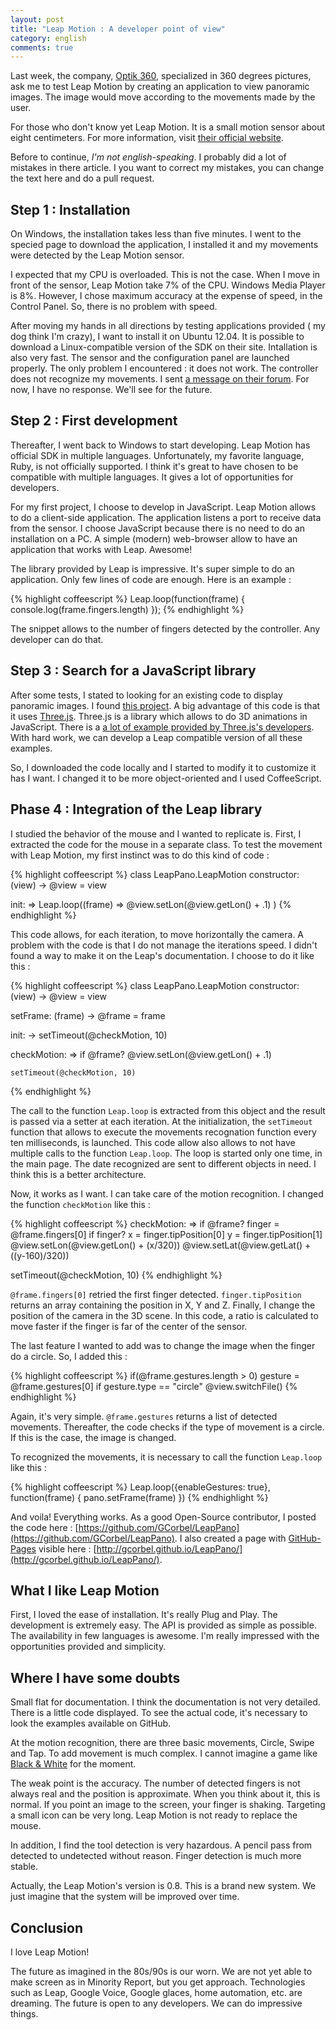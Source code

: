 ```yaml
---
layout: post
title: "Leap Motion : A developer point of view"
category: english
comments: true
---
```


Last week, the company, [Optik 360](http://www.optik360.com/), specialized in 360 degrees pictures, ask me to test Leap Motion by creating an application to view panoramic images. The image would move according to the movements made by the user.

For those who don't know yet Leap Motion. It is a small motion sensor about eight centimeters. For more information, visit [their official website](https://www.leapmotion.com/).

Before to continue, *I'm not english-speaking*. I probably did a lot of mistakes in there article.  I you want to correct my mistakes, you can change the text here and do a pull request.

Step 1 : Installation
---------------------

On Windows, the installation takes less than five minutes. I went to the specied page to download the application, I installed it and my movements were detected by the Leap Motion sensor.

I expected that my CPU is overloaded. This is not the case. When I move in front of the sensor, Leap Motion take 7% of the CPU. Windows Media Player is 8%. However, I chose maximum accuracy at the expense of speed, in the Control Panel. So, there is no problem with speed.

After moving my hands in all directions by testing applications provided ( my dog think I'm crazy), I want to install it on Ubuntu 12.04. It is possible to download a Linux-compatible version of the SDK on their site. Intallation is also very fast. The sensor and the configuration panel are launched properly. The only problem I encountered : it does not work. The controller does not recognize my movements. I sent [a message on their forum](https://developer.leapmotion.com/forums/forums/10/topics/1811). For now, I have no response. We'll see for the future.

Step 2 : First development
-------------------------------

Thereafter, I went back to Windows to start developing. Leap Motion has official SDK in multiple languages. Unfortunately, my favorite language, Ruby, is not officially supported. I think it's great to have chosen to be compatible with multiple languages. It gives a lot of opportunities for developers.

For my first project, I choose to develop in JavaScript. Leap Motion allows to do a client-side application. The application listens a port to receive data from the sensor. I choose JavaScript because there is no need to do an installation on a PC. A simple (modern) web-browser allow to have an application that works with Leap. Awesome!

The library provided by Leap is impressive. It's super simple to do an application. Only few lines of code are enough. Here is an example :

{% highlight coffeescript %}
Leap.loop(function(frame) {
  console.log(frame.fingers.length)
});
{% endhighlight %}

The snippet allows to the number of fingers detected by the controller. Any developer can do that.

Step 3 : Search for a JavaScript library
-------------------------------------------------

After some tests, I stated to looking for an existing code to display panoramic images. I found [this project](http://mrdoob.github.io/three.js/examples/webgl_panorama_equirectangular.html). A big advantage of this code is that it uses [Three.js](http://threejs.org/). Three.js is a library which allows to do 3D animations in JavaScript. There is a [a lot of example provided by Three.js's developers](http://mrdoob.github.io/three.js/). With hard work, we can develop a Leap compatible version of all these examples.

So, I downloaded the code locally and I started to modify it to customize it has I want. I changed it to be more object-oriented and I used CoffeeScript.


Phase 4 : Integration of the Leap library
-----------------------------------------------

I studied the behavior of the mouse and I wanted to replicate is. First, I extracted the code for the mouse in a separate class. To test the movement with Leap Motion, my first instinct was to do this kind of code :

{% highlight coffeescript %}
class LeapPano.LeapMotion
  constructor: (view) ->
    @view = view

  init: =>
    Leap.loop((frame) =>
      @view.setLon(@view.getLon() + .1)
    )
{% endhighlight %}

This code allows, for each iteration, to move horizontally the camera. A problem with the code is that I do not manage the iterations speed. I didn't found a way to make it on the Leap's documentation. I choose to do it like this :

{% highlight coffeescript %}
class LeapPano.LeapMotion
  constructor: (view) ->
    @view = view
    
  setFrame: (frame) ->
    @frame = frame

  init: ->
    setTimeout(@checkMotion, 10)

  checkMotion: =>
    if @frame?
      @view.setLon(@view.getLon() + .1)

    setTimeout(@checkMotion, 10)
{% endhighlight %}
  
The call to the function `Leap.loop` is extracted from this object and the result is passed via a setter at each iteration. At the initialization, the `setTimeout` function that allows to execute the movements recognation function every ten milliseconds, is launched. This code allow also allows to not have multiple calls to the function `Leap.loop`. The loop is started only one time, in the main page. The date recognized are sent to different objects in need. I think this is a better architecture.

Now, it works as I want. I can take care of the motion recognition. I changed the function `checkMotion` like this :

{% highlight coffeescript %}
checkMotion: =>
  if @frame?
    finger = @frame.fingers[0]
    if finger?
      x = finger.tipPosition[0]
      y = finger.tipPosition[1]
      @view.setLon(@view.getLon() + (x/320))
      @view.setLat(@view.getLat() + ((y-160)/320))

  setTimeout(@checkMotion, 10)
{% endhighlight %}
    
`@frame.fingers[0]` retried the first finger detected. `finger.tipPosition` returns an array containing the position in X, Y and Z. Finally, I change the position of the camera in the 3D scene. In this code, a ratio is calculated to move faster if the finger is far of the center of the sensor.

The last feature I wanted to add was to change the image when the finger do a circle. So, I added this :

{% highlight coffeescript %}
if(@frame.gestures.length > 0)
  gesture = @frame.gestures[0]
  if gesture.type == "circle"
    @view.switchFile()
{% endhighlight %}
          
Again, it's very simple. `@frame.gestures` returns a list of detected movements. Thereafter, the code checks if the type of movement is a circle. If this is the case, the image is changed.

To recognized the movements, it is necessary to call the function `Leap.loop` like this :

{% highlight coffeescript %}
Leap.loop({enableGestures: true}, function(frame) {
  pano.setFrame(frame)
})
{% endhighlight %}

And voila! Everything works. As a good Open-Source contributor, I posted the code here : [https://github.com/GCorbel/LeapPano](https://github.com/GCorbel/LeapPano). I also created a page with [GitHub-Pages](http://pages.github.com/) visible here : [http://gcorbel.github.io/LeapPano/](http://gcorbel.github.io/LeapPano/).

What I like Leap Motion
-----------------------

First, I loved the ease of installation. It's really Plug and Play. The development is extremely easy. The API is provided as simple as possible. The availability in few languages is awesome. I'm really impressed with the opportunities provided and simplicity.

Where I have some doubts
------------------------

Small flat for documentation. I think the documentation is not very detailed. There is a little code displayed. To see the actual code, it's necessary to look the examples available on GitHub.

At the motion recognition, there are three basic movements, Circle, Swipe and Tap. To add movement is much complex. I cannot imagine a game like [Black & White](http://en.wikipedia.org/wiki/Black_%26_White_%28video_game%29) for the moment.

The weak point is the accuracy. The number of detected fingers is not always real and the position is approximate. When you think about it, this is normal. If you point an image to the screen, your finger is shaking. Targeting a small icon can be very long. Leap Motion is not ready to replace the mouse.

In addition, I find the tool detection is very hazardous. A pencil pass from detected to undetected without reason. Finger detection is much more stable.

Actually, the Leap Motion's version is 0.8. This is a brand new system. We just imagine that the system will be improved over time.

Conclusion
----------

I love Leap Motion!

The future as imagined in the 80s/90s is our worn. We are not yet able to make screen as in Minority Report, but you get approach. Technologies such as Leap, Google Voice, Google glaces, home automation, etc. are dreaming. The future is open to any developers. We can do impressive things.

